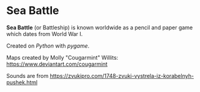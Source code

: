 # Sea Battle

**Sea Battle** (or Battleship) is known worldwide as a pencil and paper game which dates from World War I.

Created on *Python* with *pygame*.

Maps created by Molly "Cougarmint" Willits: https://www.deviantart.com/cougarmint

Sounds are from https://zvukipro.com/1748-zvuki-vystrela-iz-korabelnyh-pushek.html

